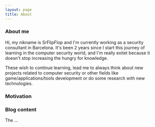 ```yaml
---
layout: page
title: About
---
```



### About me

Hi, my nikname is SrFlipFlop and I'm currently working as a security consultant in Barcelona. It's been 2 years since I start this journey of learning in the computer security world, and I'm really exitet because it doesn't stop increasing the hungry for knowledge.

These wish to continue learning, lead me to always think about new projects related to computer security or other fields like game/applications/tools development or do some research with new technologies.

### Motivation



### Blog content

The ...


